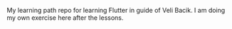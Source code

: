 My learning path repo for learning Flutter in guide of Veli Bacik. I am doing my own exercise here after the lessons.
